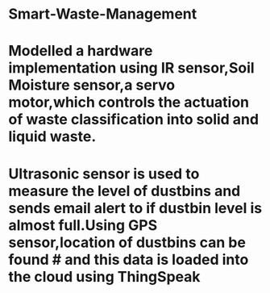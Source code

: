 # Smart-Waste-Management
# Modelled a hardware implementation using IR sensor,Soil Moisture sensor,a servo motor,which controls the actuation of waste classification into solid and liquid waste.
# Ultrasonic sensor is used to measure the level of dustbins and sends email alert to if dustbin level is almost full.Using GPS sensor,location of dustbins can be found # and this data is loaded into the cloud using ThingSpeak
